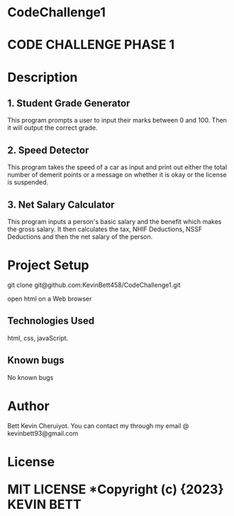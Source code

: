 # CodeChallenge1
<h1>CODE CHALLENGE PHASE 1</h1>

<h1>Description</h1>
<h2>1. Student Grade Generator</h2>
This program prompts a user to input their marks between 0 and 100. Then it will output the correct grade.

<h2>2. Speed Detector</h2>
This program takes the speed of a car as input and print out either the total number of demerit points or a message on whether it is okay or the license is suspended.

<h2>3. Net Salary Calculator</h2>
<p>This program inputs a person's basic salary and the benefit which makes the gross salary. It then calculates the tax, NHIF Deductions, NSSF Deductions and then the net salary of the person.<p>

<h1>Project Setup</h1>
<p>git clone git@github.com:KevinBett458/CodeChallenge1.git</p>
<p>open html on a Web browser</p>

<h2>Technologies Used</h2>
<p>html, css, javaScript.<p>

<h2>Known bugs</h2>
<p>No known bugs</p>

<h1>Author</h1>
<p>Bett Kevin Cheruiyot. You can contact my through my email @ kevinbett93@gmail.com</p>

<h1>License</h>
<p>MIT LICENSE *Copyright (c) {2023} KEVIN BETT</p>